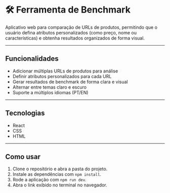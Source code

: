 # 🛠 Ferramenta de Benchmark

Aplicativo web para comparação de URLs de produtos, permitindo que o usuário defina atributos personalizados (como preço, nome ou características) e obtenha resultados organizados de forma visual.  

---

## Funcionalidades
- Adicionar múltiplas URLs de produtos para análise  
- Definir atributos personalizados para cada URL  
- Gerar resultados de benchmark de forma clara e visual  
- Alternar entre temas claro e escuro  
- Suporte a múltiplos idiomas (PT/EN)  

---

## Tecnologias
- React
- CSS
- HTML
  
---

## Como usar

1. Clone o repositório e abra a pasta do projeto.
2. Instale as dependências com `npm install`.
3. Rode a aplicação com `npm run dev`.
4. Abra o link exibido no terminal no navegador.

